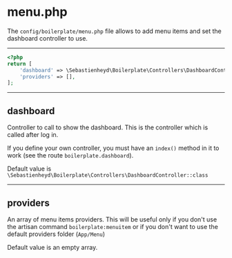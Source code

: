 # menu.php

The `config/boilerplate/menu.php` file allows to add menu items and set the dashboard controller to use.


---

```php
<?php
return [
    'dashboard' => \Sebastienheyd\Boilerplate\Controllers\DashboardController::class, // Dashboard controller to use
    'providers' => [],                                                                // Additional menu items providers
];
```

---

## dashboard

Controller to call to show the dashboard. This is the controller which is called after log in.

If you define your own controller, you must have an `index()` method in it to work (see the route `boilerplate.dashboard`).

Default value is `\Sebastienheyd\Boilerplate\Controllers\DashboardController::class`

---

## providers

An array of menu items providers. This will be useful only if you don't use the artisan command  `boilerplate:menuitem` or if you don't want to use the default providers folder (`App/Menu`)

Default value is an empty array.
